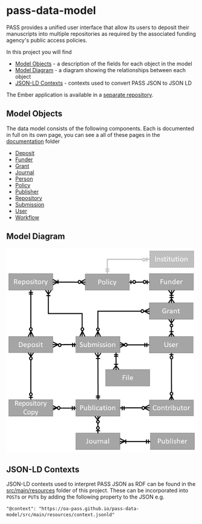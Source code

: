 # pass-data-model

PASS provides a unified user interface that allow its users to deposit their manuscripts into multiple repositories as required by the associated funding agency's public access policies. 

In this project you will find
* [Model Objects](#model-objects) - a description of the fields for each object in the model
* [Model Diagram](#model-diagram) - a diagram showing the relationships between each object
* [JSON-LD Contexts](#json-ld-contexts) - contexts used to convert PASS JSON to JSON LD

The Ember application is available in a [separate repository](https://github.com/DataConservancy/pass-ember).

## Model Objects
The data model consists of the following components. Each is documented in full on its own page, you can see a all of these pages in the [documentation](documentation/) folder

* [Deposit](documentation/Deposit.md)
* [Funder](documentation/Funder.md)
* [Grant](documentation/Grant.md)
* [Journal](documentation/Journal.md)
* [Person](documentation/Person.md)
* [Policy](documentation/Policy.md)
* [Publisher](documentation/Publisher.md)
* [Repository](documentation/Repository.md)
* [Submission](documentation/Submission.md)
* [User](documentation/User.md)
* [Workflow](documentation/Workflow.md)

## Model Diagram
 
![data model](pass_data_model.jpg)

## JSON-LD Contexts

JSON-LD contexts used to interpret PASS JSON as RDF can be found in the [src/main/resources](src/main/resources) folder of this project. These can be incorporated into `POST`s or `PUT`s by adding the following property to the JSON e.g.
```
"@context": "https://oa-pass.github.io/pass-data-model/src/main/resources/context.jsonld"
```
